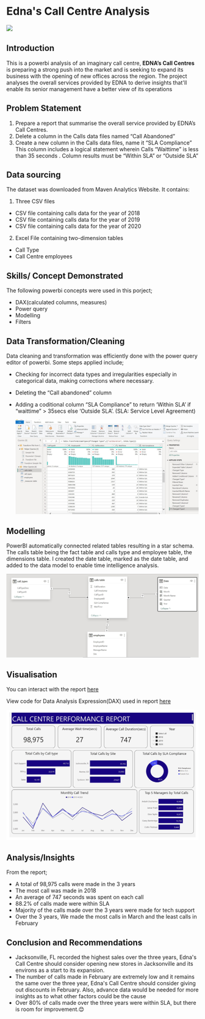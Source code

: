 # Edna's Call Centre Analysis

![](people-working-call-center.jpg)

## Introduction

This is a powerbi analysis of an imaginary call centre, **EDNA’s Call Centres** is preparing a strong push into the market and is seeking to expand its business with the opening of new offices across the region. The project analyses the overall services provided by EDNA to derive insights that'll enable its senior management have a better view of its operations 

## Problem Statement

1. Prepare a report that summarise the overall service provided by EDNA’s Call Centres.
2. Delete a column in the Calls data files named “Call Abandoned”
3. Create a new column in the Calls data files, name it “SLA Compliance” This column includes a logical statement wherein Calls “Waittime” is less than 35 seconds . Column results must be “Within SLA” or “Outside SLA”

## Data sourcing

The dataset was downloaded from Maven Analytics Website. It contains:
1. Three CSV files
- CSV file containing calls data for the year of 2018
- CSV file containing calls data for the year of 2019
- CSV file containing calls data for the year of 2020
2. Excel File containing two-dimension tables
- Call Type
- Call Centre employees

## Skills/ Concept Demonstrated

The following powerbi concepts were used in this porject;
- DAX(calculated columns, measures)
- Power query
- Modelling
- Filters

## Data Transformation/Cleaning

Data cleaning and transformation was efficiently done with the power query editor of powerbi. Some steps applied include;
- Checking for incorrect data types and irregularities especially in categorical data, making corrections where necessary.
- Deleting the “Call abandoned” column
- Adding a coditional column “SLA Compliance”  to return ‘Within SLA’  if “waittime” > 35secs else ‘Outside SLA’. (SLA: Service Level Agreement)

  ![](Screenshot(55).jpg)

## Modelling

PowerBI automatically connected related tables resulting in a star schema. The calls table being the fact table and calls type and employee table, the dimensions table. I created the date table, marked as the date table, and added to the data model to enable time intelligence analysis.

![](Screenshot(52).jpg) 

## Visualisation

You can interact with the report [here](https://app.powerbi.com/groups/me/reports/5dd661b6-5a4e-490c-9868-304337ec0f5c/ReportSection997a80d0c61070b3fe94?experience=power-bi)

View code for Data Analysis Expression(DAX) used in report [here](CallCentreDAX.txt)

![](CallCentreAnalysis_page-0001.jpg)

## Analysis/Insights

From the report;
- A total of 98,975 calls were made in the 3 years
- The most call was made in 2018
- An average of 747 seconds was spent on each call
- 88.2% of calls made were within SLA
- Majority of the calls made over the 3 years were made for tech support
- Over the 3 years, We made the most calls in March and the least calls in February

## Conclusion and Recommendations

- Jacksonville, FL recorded the highest sales over the three years, Edna's Call Centre should consider opening new stores in Jacksonville and its environs as a start to its expansion.
- The number of calls made in February are extremely low and it remains the same over the three year, Edna's Call Centre should consider giving out discounts in February. Also, advance data would be needed for more insights as to what other factors could be the cause
- Over 80% of calls made over the three years were within SLA, but there is room for improvement.😊


